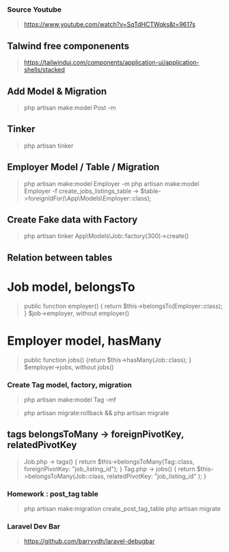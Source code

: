 ### Source Youtube

> https://www.youtube.com/watch?v=SqTdHCTWqks&t=9617s

## Talwind free componenents

> https://tailwindui.com/components/application-ui/application-shells/stacked

## Add Model & Migration

> php artisan make:model Post -m

## Tinker

> php artisan tinker

## Employer Model / Table / Migration

> php artisan make:model Employer -m
> php artisan make:model Employer -f
> create_jobs_listings_table -> $table->foreignIdFor(\App\Models\Employer::class);

## Create Fake data with Factory

> php artisan tinker
> App\Models\Job::factory(300)->create()

## Relation between tables

# Job model, belongsTo

> public function employer() { return $this->belongsTo(Employer::class); }
> $job->employer, without employer()

# Employer model, hasMany

> public function jobs() {return $this->hasMany(Job::class); }
> $employer->jobs, without jobs()

### Create Tag model, factory, migration

> php artisan make:model Tag -mf

> php artisan migrate:rollback && php artisan migrate

## tags belongsToMany -> foreignPivotKey, relatedPivotKey

> Job.php -> tags() { return $this->belongsToMany(Tag::class, foreignPivotKey: "job_listing_id"); }
> Tag.php -> jobs() { return $this->belongsToMany(Job::class, relatedPivotKey: "job_listing_id" ); }

### Homework : post_tag table

> php artisan make:migration create_post_tag_table
> php artisan migrate

### Laravel Dev Bar

> https://github.com/barryvdh/laravel-debugbar

